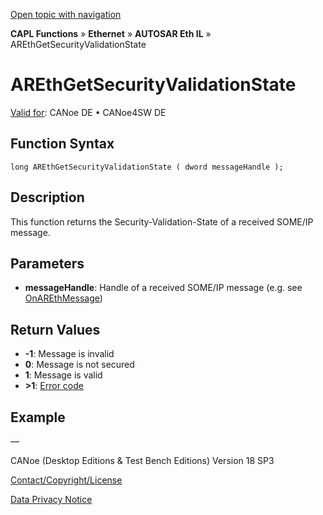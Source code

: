 [Open topic with navigation](../../../../../../CANoeDEFamily.htm#Topics/CAPLFunctions/IP/AUTOSARethIL/Functions/CAPLfunctionAREthGetSecurityValidationState.md)

**CAPL Functions** » **Ethernet** » **AUTOSAR Eth IL** » AREthGetSecurityValidationState

# AREthGetSecurityValidationState

[Valid for](../../../../Shared/FeatureAvailability.md): CANoe DE • CANoe4SW DE

## Function Syntax

```plaintext
long AREthGetSecurityValidationState ( dword messageHandle );
```

## Description

This function returns the Security-Validation-State of a received SOME/IP message.

## Parameters

- **messageHandle**: Handle of a received SOME/IP message (e.g. see [OnAREthMessage](CAPLfunctionOnAREthMessage.md))

## Return Values

- **-1**: Message is invalid
- **0**: Message is not secured
- **1**: Message is valid
- **>1**: [Error code](../CAPLfunctionsAREthILErrorCodes.md)

## Example

—

CANoe (Desktop Editions & Test Bench Editions) Version 18 SP3

[Contact/Copyright/License](../../../../Shared/ContactCopyrightLicense.md)

[Data Privacy Notice](https://www.vector.com/int/en/company/get-info/privacy-policy/)
